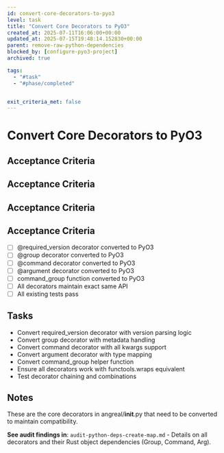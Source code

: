 ```yaml
---
id: convert-core-decorators-to-pyo3
level: task
title: "Convert Core Decorators to PyO3"
created_at: 2025-07-11T16:06:00+00:00
updated_at: 2025-07-15T19:48:14.152830+00:00
parent: remove-raw-python-dependencies
blocked_by: [configure-pyo3-project]
archived: true

tags:
  - "#task"
  - "#phase/completed"


exit_criteria_met: false
---
```


# Convert Core Decorators to PyO3

## Acceptance Criteria

## Acceptance Criteria

## Acceptance Criteria

## Acceptance Criteria

- [ ] @required_version decorator converted to PyO3
- [ ] @group decorator converted to PyO3
- [ ] @command decorator converted to PyO3
- [ ] @argument decorator converted to PyO3
- [ ] command_group function converted to PyO3
- [ ] All decorators maintain exact same API
- [ ] All existing tests pass

## Tasks

- Convert required_version decorator with version parsing logic
- Convert group decorator with metadata handling
- Convert command decorator with all kwargs support
- Convert argument decorator with type mapping
- Convert command_group helper function
- Ensure all decorators work with functools.wraps equivalent
- Test decorator chaining and combinations

## Notes

These are the core decorators in angreal/__init__.py that need to be converted to maintain compatibility.

**See audit findings in**: `audit-python-deps-create-map.md` - Details on all decorators and their Rust object dependencies (Group, Command, Arg).